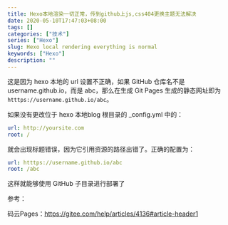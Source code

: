 ```yaml
---
title: Hexo本地渲染一切正常，传到github上js,css404更换主题无法解决
date: 2020-05-10T17:47:03+08:00
tags: []
categories: ["技术"]
series: ["Hexo"]
slug: Hexo local rendering everything is normal
keywords: ["Hexo"]
description: ""
---
```


这是因为 hexo 本地的 url 设置不正确，如果 GitHub 仓库名不是 username.github.io，而是 abc，那么在生成 Git Pages 生成的静态网址即为 `htttps://username.github.io/abc`。

如果没有更改位于 hexo 本地blog 根目录的 _config.yml 中的：
```yml
url: http://yoursite.com
root: /
```
就会出现标题错误，因为它引用资源的路径出错了。正确的配置为：
```yml
url: htttps://username.github.io/abc
root: /abc
```

这样就能够使用 GitHub 子目录进行部署了

参考：

码云Pages：https://gitee.com/help/articles/4136#article-header1